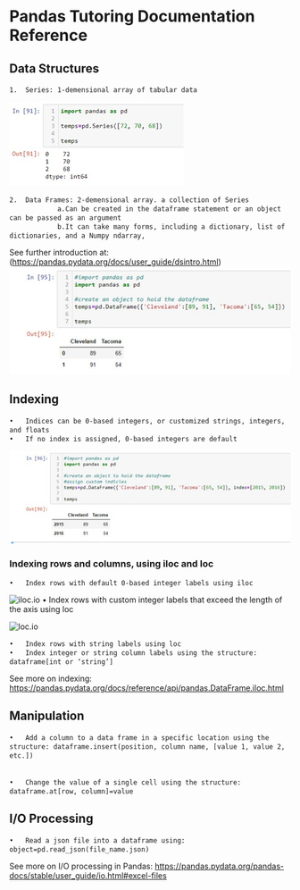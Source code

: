 
# Pandas Tutoring Documentation Reference 

## Data Structures 

    1.	Series: 1-demensional array of tabular data
![Series Image.io](/Pandas_tutoring_project/images/Picture1.jpg "Series image")

 
    2.	Data Frames: 2-demensional array. a collection of Series 
                a.Can be created in the dataframe statement or an object can be passed as an argument
                b.It can take many forms, including a dictionary, list of dictionaries, and a Numpy ndarray, 
 
 See further introduction at: (https://pandas.pydata.org/docs/user_guide/dsintro.html)
 ![Data Frame Image.io](/Pandas_tutoring_project/images/Picture2.jpg "Data Frame Image")
 
## Indexing
    •   Indices can be 0-based integers, or customized strings, integers, and floats 
    •   If no index is assigned, 0-based integers are default 
![Customizing Indicies Image.io"](/Pandas_tutoring_project/images/Picture3.jpg "Custom Indexing")

### Indexing rows and columns, using iloc and loc 
    •	Index rows with default 0-based integer labels using iloc 
![iloc.io](/Pandas_tutoring_project/Picture4.jpg "iloc indexing") 
    •	Index rows with custom integer labels that exceed the length of the axis using loc

![loc.io](/Pandas_tutoring_project/Picture5.jpg "loc indexing")


    •	Index rows with string labels using loc
    •	Index integer or string column labels using the structure: dataframe[int or ‘string’]
    
 See more on indexing: https://pandas.pydata.org/docs/reference/api/pandas.DataFrame.iloc.html

## Manipulation 
    •	Add a column to a data frame in a specific location using the structure: dataframe.insert(position, column name, [value 1, value 2, etc.])
 

    •	Change the value of a single cell using the structure: dataframe.at[row, column]=value 
 

## I/O Processing 
    •	Read a json file into a dataframe using: object=pd.read_json(file_name.json)
    
See more on I/O processing in Pandas: https://pandas.pydata.org/pandas-docs/stable/user_guide/io.html#excel-files
